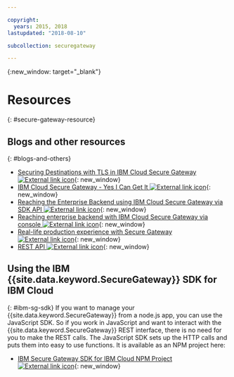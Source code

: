 ```yaml
---

copyright:
  years: 2015, 2018
lastupdated: "2018-08-10"

subcollection: securegateway

---
```

{:new_window: target="_blank"}

# Resources
{: #secure-gateway-resource}

## Blogs and other resources
{: #blogs-and-others}

- [Securing Destinations with TLS in IBM Cloud Secure Gateway ![External link icon](../../icons/launch-glyph.svg "External link icon")](https://www.ibm.com/blogs/cloud-archive/2015/04/17/securing-destinations-tls-bluemix-secure-gateway/){: new_window}
- [IBM Cloud Secure Gateway - Yes I Can Get It ![External link icon](../../icons/launch-glyph.svg "External link icon")](https://www.ibm.com/cloud/blog/bluemix-secure-gateway-yes-can-get){: new_window}
- [Reaching the Enterprise Backend using IBM Cloud Secure Gateway via SDK API ![External link icon](../../icons/launch-glyph.svg "External link icon")](https://www.ibm.com/blogs/cloud-archive/2015/04/07/reaching-enterprise-backend-bluemix-secure-gateway-via-sdk-api/){: new_window}
- [Reaching enterprise backend with IBM Cloud Secure Gateway via console ![External link icon](../../icons/launch-glyph.svg "External link icon")](https://www.ibm.com/blogs/cloud-archive/2015/04/01/reaching-enterprise-backend-bluemix-secure-gateway/){: new_window}
- [Real-life production experience with Secure Gateway ![External link icon](../../icons/launch-glyph.svg "External link icon")](https://www.ibm.com/blogs/cloud-archive/2015/11/secure-gateway-in-production-part1/){: new_window}
- [REST API ![External link icon](../../icons/launch-glyph.svg "External link icon")](https://cloud.ibm.com/apidocs/secure-gateway){: new_window}


## Using the IBM {{site.data.keyword.SecureGateway}} SDK for IBM Cloud
{: #ibm-sg-sdk}
If you want to manage your {{site.data.keyword.SecureGateway}} from a node.js app, you can use the JavaScript SDK. So if you work in JavaScript and want to interact with the {{site.data.keyword.SecureGateway}} REST interface, there is no need for you to make the REST calls. The JavaScript SDK sets up the HTTP calls and puts them into easy to use functions.  It is available as an NPM project here:

- [IBM Secure Gateway SDK for IBM Cloud NPM Project ![External link icon](../../icons/launch-glyph.svg "External link icon")](https://www.npmjs.com/package/bluemix-secure-gateway){: new_window}
